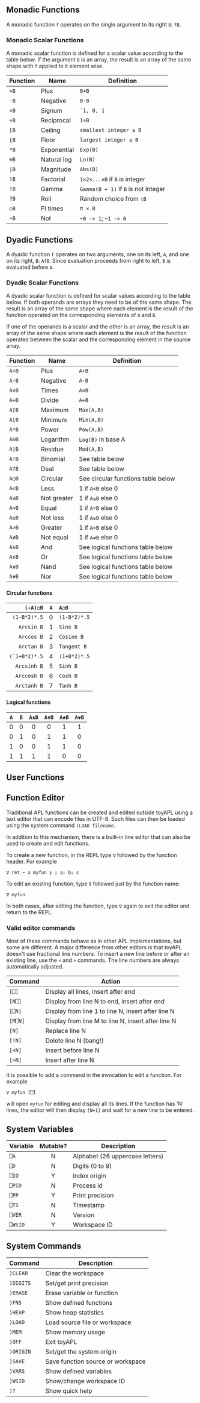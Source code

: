 ## Monadic Functions

A monadic function `f` operates on the single argument to its right `B`: `fB`.

### Monadic Scalar Functions

A monadic scalar function is defined for a scalar value according to the table below. If the argument `B` is an array, the result is an array of the same shape with `f` applied to it element wise.

| Function | Name | Definition |
| --- | --- | --- |
| `+B` | Plus | `0+B` |
| `-B` | Negative | `0-B` |
| `×B` | Signum | `¯1, 0, 1` |
| `÷B` | Reciprocal | `1÷B` |
| `⌈B` | Ceiling | `smallest integer ≥ B` |
| `⌊B` | Floor | `largest integer ≤ B` |
| `*B` | Exponential | `Exp(B)` |
| `⍟B` | Natural log | `Ln(B)` |
| `\|B` | Magnitude | `Abs(B)` |
| `!B` | Factorial | `1×2×...×B` if `B` is integer |
| `!B` | Gamma | `Gamma(B + 1)` if `B` is not integer |
| `?B` | Roll | Random choice from `⍳B` |
| `○B` | Pi times | `π × B` |
| `~B` | Not | `~0 -> 1`; `~1 -> 0` |


## Dyadic Functions

A dyadic function `f` operates on two arguments, one on its left, `A`, and one on its right, `B`: `AfB`. Since evaluation proceeds from right to left, `B` is evaluated before `A`.

### Dyadic Scalar Functions

A dyadic scalar function is defined for scalar values according to the table below. If both operands are arrays they need to be of the same shape. The result is an array of the same shape where each element is the result of the function operated on the corresponding elements of `A` and `B`.

If one of the operands is a scalar and the other is an array, the result is an array of the same shape where each element is the result of the function operated between the scalar and the corresponding element in the source array.

| Function | Name | Definition |
| --- | --- | --- |
| `A+B` | Plus | `A+B` |
| `A-B` | Negative | `A-B` |
| `A×B` | Times | `A×B` |
| `A÷B` | Divide | `A÷B` |
| `A⌈B` | Maximum | `Max(A,B)` |
| `A⌊B` | Minimum | `Min(A,B)` |
| `A*B` | Power | `Pow(A,B)` |
| `A⍟B` | Logarithm | `Log(B)` in base A |
| `A\|B` | Residue | `Mod(A,B)` |
| `A!B` | Binomial | See table below |
| `A?B` | Deal | See table below |
| `A○B` | Circular | See circular functions table below |
| `A<B` | Less | 1 if `A<B` else 0 |
| `A≤B` | Not greater | 1 if `A≤B` else 0 |
| `A=B` | Equal | 1 if `A=B` else 0 |
| `A≥B` | Not less | 1 if `A≥B` else 0 |
| `A>B` | Greater | 1 if `A>B` else 0 |
| `A≠B` | Not equal | 1 if `A≠B` else 0 |
| `A∧B` | And | See logical functions table below |
| `A∨B` | Or | See logical functions table below |
| `A⍲B` | Nand | See logical functions table below |
| `A⍱B` | Nor | See logical functions table below |

#### Circular functions

| `(-A)○B` | `A` | `A○B` |
| ---: | :---: | :--- |
| `(1-B*2)*.5` | 0 | `(1-B*2)*.5` |
| `Arcsin B` | 1 | `Sine B` |
| `Arccos B` | 2 | `Cosine B` |
| `Arctan B` | 3 | `Tangent B` |
| `(¯1+B*2)*.5` | 4 | `(1+B*2)*.5` |
| `Arcsinh B` | 5 | `Sinh B` |
| `Arccosh B` | 6 | `Cosh B` |
| `Arctanh B` | 7 | `Tanh B` |


#### Logical functions

| `A` | `B` | `A∧B` | `A∨B` | `A⍲B` | `A⍱B` |
| :---: | :---: | :-----: | :-----: | :-----: | :-----: |
|  0  |  0  |   0   |   0   |   1   |   1   |
|  0  |  1  |   0   |   1   |   1   |   0   |
|  1  |  0  |   0   |   1   |   1   |   0   |
|  1  |  1  |   1   |   1   |   0   |   0   |


## User Functions

## Function Editor

Traditional APL functions can be created and edited outside toyAPL using a text editor that can encode files in UTF-8. Such files can then be loaded using the system command `)LOAD filename`.

In addition to this mechanism, there is a built-in line editor that can also be used to create and edit functions.

To create a new function, in the REPL type `∇` followed by the function header. For example

    ∇ ret ← x myfun y ; a; b; c

To edit an existing function, type `∇` followed just by the function name:

    ∇ myfun

In both cases, after editing the function, type `∇` again to exit the editor and return to the REPL.

### Valid editor commands

Most of these commands behave as in other APL implementations, but some are different. A major difference from other editors is that toyAPL doesn't use fractional line numbers. To insert a new line before or after an existing line, use the `<` and `>` commands. The line numbers are always automatically adjusted.

| Command | Action |
| --- | --- |
| `[⎕]`   | Display all lines, insert after end |
| `[N⎕]`  | Display from line N to end, insert after end |
| `[⎕N]`  | Display from line 1 to line N, insert after line N |
| `[M⎕N]` | Display from line M to line N, insert after line N |
| `[N]`   | Replace line N |
| `[!N]`  | Delete line N (bang!) |
| `[<N]`  | Insert before line N |
| `[>N]`  | Insert after line N |

It is possible to add a command in the invocation to edit a function. For example

    ∇ myfun [⎕]

will open `myfun` for editing and display all its lines. If the function has 'N' lines, the editor will then display `[N+1]` and wait for a new line to be entered.

## System Variables

| Variable | Mutable? | Description |
| --- | :---: | --- |
| `⎕A` | N | Alphabet (26 uppercase letters) |
| `⎕D` | N | Digits (0 to 9) |
| `⎕IO` | Y | Index origin |
| `⎕PID` | N | Process id |
| `⎕PP` | Y | Print precision |
| `⎕TS` | N | Timestamp |
| `⎕VER` | N | Version |
| `⎕WSID` | Y | Workspace ID |


## System Commands

| Command | Description |
| --- | --- |
| `)CLEAR` | Clear the workspace |
| `)DIGITS` | Set/get print precision |
| `)ERASE` | Erase variable or function |
| `)FNS` | Show defined functions |
| `)HEAP` | Show heap statistics |
| `)LOAD` | Load source file or workspace |
| `)MEM` | Show memory usage |
| `)OFF` | Exit toyAPL |
| `)ORIGIN` | Set/get the system origin |
| `)SAVE` | Save function source or workspace |
| `)VARS` | Show defined variables |
| `)WSID` | Show/change workspace ID |
| `)?` | Show quick help |


